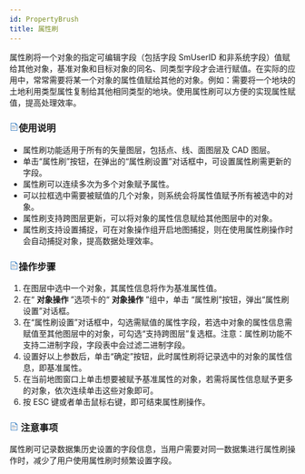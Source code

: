 ```yaml
---
id: PropertyBrush
title: 属性刷  
---  
```

属性刷将一个对象的指定可编辑字段（包括字段 SmUserID
和非系统字段）值赋给其他对象，基准对象和目标对象的同名、同类型字段才会进行赋值。在实际的应用中，常常需要将某一个对象的属性值赋给其他的对象。例如：需要将一个地块的土地利用类型属性复制给其他相同类型的地块。使用属性刷可以方便的实现属性赋值，提高处理效率。

### ![](../../../img/read.gif)使用说明

  * 属性刷功能适用于所有的矢量图层，包括点、线、面图层及 CAD 图层。
  * 单击“属性刷”按钮，在弹出的“属性刷设置”对话框中，可设置属性刷需更新的字段。
  * 属性刷可以连续多次为多个对象赋予属性。
  * 可以拉框选中需要被赋值的几个对象，则系统会将属性值赋予所有被选中的对象。
  * 属性刷支持跨图层更新，可以将对象的属性信息赋给其他图层中的对象。
  * 属性刷支持设置捕捉，可在对象操作组开启地图捕捉，则在使用属性刷操作时会自动捕捉对象，提高数据处理效率。

### ![](../../../img/read.gif)操作步骤

  1. 在图层中选中一个对象，其属性信息将作为基准属性值。
  2. 在“ **对象操作** ”选项卡的“ **对象操作** ”组中，单击 “属性刷”按钮，弹出“属性刷设置”对话框。
  3. 在“属性刷设置”对话框中，勾选需赋值的属性字段，若选中对象的属性信息需赋值至其他图层中的对象，可勾选“支持跨图层”复选框。注意：属性刷功能不支持二进制字段，字段表中会过滤二进制字段。
  4. 设置好以上参数后，单击“确定”按钮，此时属性刷将记录选中的对象的属性信息，即基准属性。
  5. 在当前地图窗口上单击想要被赋予基准属性的对象，若需将属性信息赋予更多的对象，依次连续单击这些对象即可。
  6. 按 ESC 键或者单击鼠标右键，即可结束属性刷操作。

### ![](../../../img/read.gif) 注意事项

属性刷可记录数据集历史设置的字段信息，当用户需要对同一数据集进行属性刷操作时，减少了用户使用属性刷时频繁设置字段。


